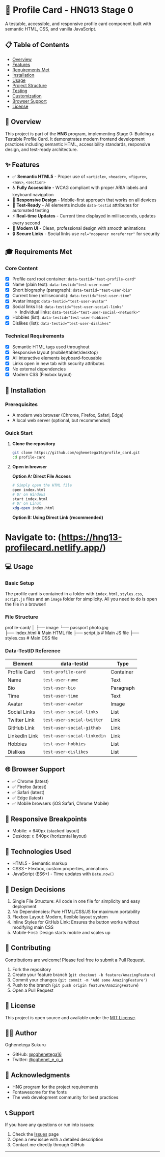 # 🎨 Profile Card - HNG13 Stage 0

A testable, accessible, and responsive profile card component built with semantic HTML, CSS, and vanilla JavaScript.

## 📋 Table of Contents

- [Overview](#overview)
- [Features](#features)
- [Requirements Met](#requirements-met)
- [Installation](#installation)
- [Usage](#usage)
- [Project Structure](#project-structure)
- [Testing](#testing)
- [Customization](#customization)
- [Browser Support](#browser-support)
- [License](#license)

## 🎯 Overview

This project is part of the **HNG** program, implementing Stage 0: Building a Testable Profile Card. It demonstrates modern frontend development practices including semantic HTML, accessibility standards, responsive design, and test-ready architecture.

## ✨ Features

- ✅ **Semantic HTML5** - Proper use of `<article>`, `<header>`, `<figure>`, `<nav>`, `<section>`
- ♿ **Fully Accessible** - WCAG compliant with proper ARIA labels and keyboard navigation
- 📱 **Responsive Design** - Mobile-first approach that works on all devices
- 🧪 **Test-Ready** - All elements include `data-testid` attributes for automated testing
- ⚡ **Real-time Updates** - Current time displayed in milliseconds, updates every second
- 🎨 **Modern UI** - Clean, professional design with smooth animations
- 🔒 **Secure Links** - Social links use `rel="noopener noreferrer"` for security

## 🎓 Requirements Met

### Core Content
- [x] Profile card root container: `data-testid="test-profile-card"`
- [x] Name (plain text): `data-testid="test-user-name"`
- [x] Short biography (paragraph): `data-testid="test-user-bio"`
- [x] Current time (milliseconds): `data-testid="test-user-time"`
- [x] Avatar image: `data-testid="test-user-avatar"`
- [x] Social links list: `data-testid="test-user-social-links"`
  - Individual links: `data-testid="test-user-social-<network>"`
- [x] Hobbies (list): `data-testid="test-user-hobbies"`
- [x] Dislikes (list): `data-testid="test-user-dislikes"`

### Technical Requirements
- [x] Semantic HTML tags used throughout
- [x] Responsive layout (mobile/tablet/desktop)
- [x] All interactive elements keyboard-focusable
- [x] Links open in new tab with security attributes
- [x] No external dependencies
- [x] Modern CSS (Flexbox layout)

## 🚀 Installation

### Prerequisites

- A modern web browser (Chrome, Firefox, Safari, Edge)
- A local web server (optional, but recommended)

### Quick Start

1. **Clone the repository**
   ```bash
   git clone https://github.com/oghenetega16/profile_card.git
   cd profile-card
   ```

2. **Open in browser**
   
   **Option A: Direct File Access**
   ```bash
   # Simply open the HTML file
   open index.html
   # Or on Windows
   start index.html
   # Or on Linux
   xdg-open index.html
   ```

   **Option B: Using Direct Link (recommended)**
  # Navigate to: (https://hng13-profilecard.netlify.app/)

## 💻 Usage

### Basic Setup

The profile card is contained in a folder with `index.html`, `styles.css`, `script.js` files and an `image` folder for simplicity. All you need to do is open the file in a browser!

### File Structure

profile-card/
│
├── image
    └── passport photo.jpg  
├── index.html          # Main HTML file
├── script.js           # Main JS file
├── styles.css          # Main CSS file

### Data-TestID Reference

| Element | data-testid | Type |
|---------|-------------|------|
| Profile Card | `test-profile-card` | Container |
| Name | `test-user-name` | Text |
| Bio | `test-user-bio` | Paragraph |
| Time | `test-user-time` | Text |
| Avatar | `test-user-avatar` | Image |
| Social Links | `test-user-social-links` | List |
| Twitter Link | `test-user-social-twitter` | Link |
| GitHub Link | `test-user-social-github` | Link |
| LinkedIn Link | `test-user-social-linkedin` | Link |
| Hobbies | `test-user-hobbies` | List |
| Dislikes | `test-user-dislikes` | List |

## 🌐 Browser Support

- ✅ Chrome (latest)
- ✅ Firefox (latest)
- ✅ Safari (latest)
- ✅ Edge (latest)
- ✅ Mobile browsers (iOS Safari, Chrome Mobile)

## 📱 Responsive Breakpoints

- Mobile: < 640px (stacked layout)
- Desktop: ≥ 640px (horizontal layout)

## 🔧 Technologies Used

- HTML5 - Semantic markup
- CSS3 - Flexbox, custom properties, animations
- JavaScript (ES6+) - Time updates with `Date.now()`

## 📝 Design Decisions

1. Single File Structure: All code in one file for simplicity and easy deployment
2. No Dependencies: Pure HTML/CSS/JS for maximum portability
3. Flexbox Layout: Modern, flexible layout system
4. Inline Styles for GitHub Link: Ensures the button works without modifying main CSS
5. Mobile-First: Design starts mobile and scales up

## 🤝 Contributing

Contributions are welcome! Please feel free to submit a Pull Request.

1. Fork the repository
2. Create your feature branch (`git checkout -b feature/AmazingFeature`)
3. Commit your changes (`git commit -m 'Add some AmazingFeature'`)
4. Push to the branch (`git push origin feature/AmazingFeature`)
5. Open a Pull Request

## 📄 License

This project is open source and available under the [MIT License](LICENSE).

## 👨‍💻 Author

Oghenetega Sukuru
- GitHub: [@oghenetega16](https://github.com/oghenetega16)
- Twitter: [@oghenet_e_g_a](https://x.com/oghenet_e_g_a)

## 🙏 Acknowledgments

- HNG program for the project requirements
- Fontawesome for the fonts
- The web development community for best practices

## 📞 Support

If you have any questions or run into issues:

1. Check the [Issues](https://github.com/oghenetega16/profile_card/issues) page
2. Open a new issue with a detailed description
3. Contact me directly through GitHub

---
